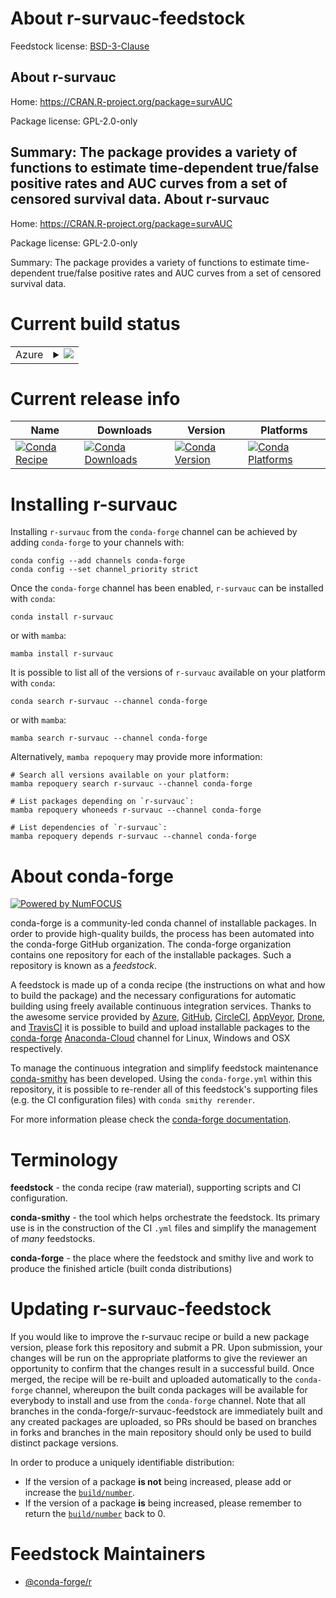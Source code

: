 About r-survauc-feedstock
=========================

Feedstock license: [BSD-3-Clause](https://github.com/conda-forge/r-survauc-feedstock/blob/main/LICENSE.txt)

About r-survauc
---------------

Home: https://CRAN.R-project.org/package=survAUC

Package license: GPL-2.0-only

Summary: The package provides a variety of functions to estimate time-dependent true/false positive rates and AUC curves from a set of censored survival data.
About r-survauc
---------------

Home: https://CRAN.R-project.org/package=survAUC

Package license: GPL-2.0-only

Summary: The package provides a variety of functions to estimate time-dependent true/false positive rates and AUC curves from a set of censored survival data.

Current build status
====================


<table>
    
  <tr>
    <td>Azure</td>
    <td>
      <details>
        <summary>
          <a href="https://dev.azure.com/conda-forge/feedstock-builds/_build/latest?definitionId=1692&branchName=main">
            <img src="https://dev.azure.com/conda-forge/feedstock-builds/_apis/build/status/r-survauc-feedstock?branchName=main">
          </a>
        </summary>
        <table>
          <thead><tr><th>Variant</th><th>Status</th></tr></thead>
          <tbody><tr>
              <td>linux_64_r_base4.2</td>
              <td>
                <a href="https://dev.azure.com/conda-forge/feedstock-builds/_build/latest?definitionId=1692&branchName=main">
                  <img src="https://dev.azure.com/conda-forge/feedstock-builds/_apis/build/status/r-survauc-feedstock?branchName=main&jobName=linux&configuration=linux%20linux_64_r_base4.2" alt="variant">
                </a>
              </td>
            </tr><tr>
              <td>linux_64_r_base4.3</td>
              <td>
                <a href="https://dev.azure.com/conda-forge/feedstock-builds/_build/latest?definitionId=1692&branchName=main">
                  <img src="https://dev.azure.com/conda-forge/feedstock-builds/_apis/build/status/r-survauc-feedstock?branchName=main&jobName=linux&configuration=linux%20linux_64_r_base4.3" alt="variant">
                </a>
              </td>
            </tr><tr>
              <td>osx_64_r_base4.2</td>
              <td>
                <a href="https://dev.azure.com/conda-forge/feedstock-builds/_build/latest?definitionId=1692&branchName=main">
                  <img src="https://dev.azure.com/conda-forge/feedstock-builds/_apis/build/status/r-survauc-feedstock?branchName=main&jobName=osx&configuration=osx%20osx_64_r_base4.2" alt="variant">
                </a>
              </td>
            </tr><tr>
              <td>osx_64_r_base4.3</td>
              <td>
                <a href="https://dev.azure.com/conda-forge/feedstock-builds/_build/latest?definitionId=1692&branchName=main">
                  <img src="https://dev.azure.com/conda-forge/feedstock-builds/_apis/build/status/r-survauc-feedstock?branchName=main&jobName=osx&configuration=osx%20osx_64_r_base4.3" alt="variant">
                </a>
              </td>
            </tr><tr>
              <td>win_64</td>
              <td>
                <a href="https://dev.azure.com/conda-forge/feedstock-builds/_build/latest?definitionId=1692&branchName=main">
                  <img src="https://dev.azure.com/conda-forge/feedstock-builds/_apis/build/status/r-survauc-feedstock?branchName=main&jobName=win&configuration=win%20win_64_" alt="variant">
                </a>
              </td>
            </tr>
          </tbody>
        </table>
      </details>
    </td>
  </tr>
</table>

Current release info
====================

| Name | Downloads | Version | Platforms |
| --- | --- | --- | --- |
| [![Conda Recipe](https://img.shields.io/badge/recipe-r--survauc-green.svg)](https://anaconda.org/conda-forge/r-survauc) | [![Conda Downloads](https://img.shields.io/conda/dn/conda-forge/r-survauc.svg)](https://anaconda.org/conda-forge/r-survauc) | [![Conda Version](https://img.shields.io/conda/vn/conda-forge/r-survauc.svg)](https://anaconda.org/conda-forge/r-survauc) | [![Conda Platforms](https://img.shields.io/conda/pn/conda-forge/r-survauc.svg)](https://anaconda.org/conda-forge/r-survauc) |

Installing r-survauc
====================

Installing `r-survauc` from the `conda-forge` channel can be achieved by adding `conda-forge` to your channels with:

```
conda config --add channels conda-forge
conda config --set channel_priority strict
```

Once the `conda-forge` channel has been enabled, `r-survauc` can be installed with `conda`:

```
conda install r-survauc
```

or with `mamba`:

```
mamba install r-survauc
```

It is possible to list all of the versions of `r-survauc` available on your platform with `conda`:

```
conda search r-survauc --channel conda-forge
```

or with `mamba`:

```
mamba search r-survauc --channel conda-forge
```

Alternatively, `mamba repoquery` may provide more information:

```
# Search all versions available on your platform:
mamba repoquery search r-survauc --channel conda-forge

# List packages depending on `r-survauc`:
mamba repoquery whoneeds r-survauc --channel conda-forge

# List dependencies of `r-survauc`:
mamba repoquery depends r-survauc --channel conda-forge
```


About conda-forge
=================

[![Powered by
NumFOCUS](https://img.shields.io/badge/powered%20by-NumFOCUS-orange.svg?style=flat&colorA=E1523D&colorB=007D8A)](https://numfocus.org)

conda-forge is a community-led conda channel of installable packages.
In order to provide high-quality builds, the process has been automated into the
conda-forge GitHub organization. The conda-forge organization contains one repository
for each of the installable packages. Such a repository is known as a *feedstock*.

A feedstock is made up of a conda recipe (the instructions on what and how to build
the package) and the necessary configurations for automatic building using freely
available continuous integration services. Thanks to the awesome service provided by
[Azure](https://azure.microsoft.com/en-us/services/devops/), [GitHub](https://github.com/),
[CircleCI](https://circleci.com/), [AppVeyor](https://www.appveyor.com/),
[Drone](https://cloud.drone.io/welcome), and [TravisCI](https://travis-ci.com/)
it is possible to build and upload installable packages to the
[conda-forge](https://anaconda.org/conda-forge) [Anaconda-Cloud](https://anaconda.org/)
channel for Linux, Windows and OSX respectively.

To manage the continuous integration and simplify feedstock maintenance
[conda-smithy](https://github.com/conda-forge/conda-smithy) has been developed.
Using the ``conda-forge.yml`` within this repository, it is possible to re-render all of
this feedstock's supporting files (e.g. the CI configuration files) with ``conda smithy rerender``.

For more information please check the [conda-forge documentation](https://conda-forge.org/docs/).

Terminology
===========

**feedstock** - the conda recipe (raw material), supporting scripts and CI configuration.

**conda-smithy** - the tool which helps orchestrate the feedstock.
                   Its primary use is in the construction of the CI ``.yml`` files
                   and simplify the management of *many* feedstocks.

**conda-forge** - the place where the feedstock and smithy live and work to
                  produce the finished article (built conda distributions)


Updating r-survauc-feedstock
============================

If you would like to improve the r-survauc recipe or build a new
package version, please fork this repository and submit a PR. Upon submission,
your changes will be run on the appropriate platforms to give the reviewer an
opportunity to confirm that the changes result in a successful build. Once
merged, the recipe will be re-built and uploaded automatically to the
`conda-forge` channel, whereupon the built conda packages will be available for
everybody to install and use from the `conda-forge` channel.
Note that all branches in the conda-forge/r-survauc-feedstock are
immediately built and any created packages are uploaded, so PRs should be based
on branches in forks and branches in the main repository should only be used to
build distinct package versions.

In order to produce a uniquely identifiable distribution:
 * If the version of a package **is not** being increased, please add or increase
   the [``build/number``](https://docs.conda.io/projects/conda-build/en/latest/resources/define-metadata.html#build-number-and-string).
 * If the version of a package **is** being increased, please remember to return
   the [``build/number``](https://docs.conda.io/projects/conda-build/en/latest/resources/define-metadata.html#build-number-and-string)
   back to 0.

Feedstock Maintainers
=====================

* [@conda-forge/r](https://github.com/conda-forge/r/)

